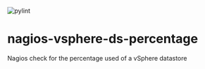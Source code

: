 ![pylint](https://github.com/tjtoml/nagios-vsphere-ds-percentage/.github/workflows/pylint.yml/badge.svg?event=push)
# nagios-vsphere-ds-percentage
Nagios check for the percentage used of a vSphere datastore
